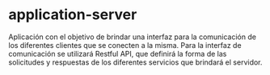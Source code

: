 # application-server
Aplicación con el objetivo de brindar una interfaz para la comunicación de los diferentes clientes que se conecten a la misma. Para la interfaz de comunicación se utilizará Restful API, que definirá la forma de las solicitudes y respuestas de los diferentes servicios que brindará el servidor.
